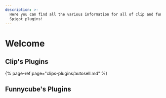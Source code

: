 ```yaml
---
description: >-
  Here you can find all the various information for all of clip and funnycube's
  Spigot plugins!
---
```


# Welcome

## Clip's Plugins

{% page-ref page="clips-plugins/autosell.md" %}

## Funnycube's Plugins


